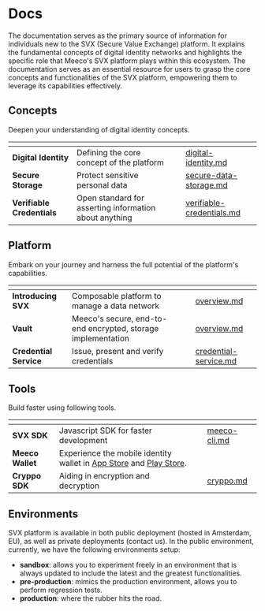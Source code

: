 # Docs

The documentation serves as the primary source of information for individuals new to the SVX (Secure Value Exchange) platform. It explains the fundamental concepts of digital identity networks and highlights the specific role that Meeco's SVX platform plays within this ecosystem. The documentation serves as an essential resource for users to grasp the core concepts and functionalities of the SVX platform, empowering them to leverage its capabilities effectively.

## Concepts

Deepen your understanding of digital identity concepts.

<table data-view="cards"><thead><tr><th></th><th></th><th></th><th data-hidden data-card-target data-type="content-ref"></th></tr></thead><tbody><tr><td><strong>Digital Identity</strong> </td><td>Defining the core concept of the platform</td><td></td><td><a href="concepts/digital-identity.md">digital-identity.md</a></td></tr><tr><td><strong>Secure Storage</strong></td><td>Protect sensitive personal data</td><td></td><td><a href="concepts/secure-data-storage.md">secure-data-storage.md</a></td></tr><tr><td><strong>Verifiable Credentials</strong></td><td>Open standard for asserting information about anything</td><td></td><td><a href="concepts/verifiable-credentials.md">verifiable-credentials.md</a></td></tr></tbody></table>

## Platform

Embark on your journey and harness the full potential of the platform's capabilities.

<table data-view="cards"><thead><tr><th></th><th></th><th></th><th data-hidden data-card-target data-type="content-ref"></th></tr></thead><tbody><tr><td><strong>Introducing SVX</strong></td><td>Composable platform to manage a data network</td><td></td><td><a href="platform/overview.md">overview.md</a></td></tr><tr><td><strong>Vault</strong></td><td>Meeco's secure, end-to-end encrypted, storage implementation</td><td></td><td><a href="platform/vault/overview.md">overview.md</a></td></tr><tr><td><strong>Credential Service</strong></td><td>Issue, present and verify credentials</td><td></td><td><a href="platform/credential-service.md">credential-service.md</a></td></tr></tbody></table>

## Tools

Build faster using following tools.

<table data-view="cards"><thead><tr><th></th><th></th><th></th><th data-hidden data-card-target data-type="content-ref"></th></tr></thead><tbody><tr><td><strong>SVX SDK</strong></td><td>Javascript SDK for faster development</td><td></td><td><a href="tools/meeco-cli.md">meeco-cli.md</a></td></tr><tr><td><strong>Meeco Wallet</strong></td><td>Experience the mobile identity wallet in <a href="https://apps.apple.com/app/id1570355469">App Store</a> and <a href="https://play.google.com/store/apps/details?id=me.meeco.wallet">Play Store</a>.</td><td></td><td></td></tr><tr><td><strong>Cryppo SDK</strong></td><td>Aiding in encryption and decryption</td><td></td><td><a href="tools/cryppo.md">cryppo.md</a></td></tr></tbody></table>

## Environments

SVX platform is available in both public deployment (hosted in Amsterdam, EU), as well as private deployments (contact us). In the public environment, currently, we have the following environments setup:

* **sandbox**: allows you to experiment freely in an environment that is always updated to include the latest and the greatest functionalities.
* **pre-production**: mimics the production environment, allows you to perform regression tests.
* **production**: where the rubber hits the road.
